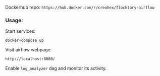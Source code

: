 Dockerhub repo: `https://hub.docker.com/r/creohex/flocktory-airflow`

### Usage:

Start services:
       
    docker-compose up


Visit airflow webpage:

    http://localhost:8080/

Enable `log_analyzer` dag and monitor its activity.
